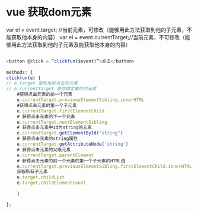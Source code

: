 # vue 获取dom元素

var el = event.target; //当前元素，可修改（能够用此方法获取到他的子元素，不能获取他本身的内容） 
var el = event.currentTarget;//当前元素，不可修改（能够用此方法获取到他的子元素及能获取他本身的内容）


```vue.js

<button @click = “clickfun($event)”>点击</button>
 
methods: {
clickfun(e) {
// e.target 是你当前点击的元素
// e.currentTarget 是你绑定事件的元素
    #获得点击元素的前一个元素
    e.currentTarget.previousElementSibling.innerHTML
    #获得点击元素的第一个子元素
    e.currentTarget.firstElementChild
    # 获得点击元素的下一个元素
    e.currentTarget.nextElementSibling
    # 获得点击元素中id为string的元素
    e.currentTarget.getElementById("string")
    # 获得点击元素的string属性
    e.currentTarget.getAttributeNode('string')
    # 获得点击元素的父级元素
    e.currentTarget.parentElement
    # 获得点击元素的前一个元素的第一个子元素的HTML值
    e.currentTarget.previousElementSibling.firstElementChild.innerHTML
    获取所有子元素
    e.target.childList
    e.target.childElementCount
 
    }

};

```